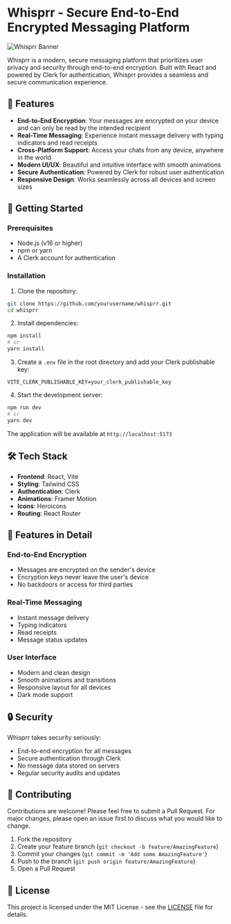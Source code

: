 # Whisprr - Secure End-to-End Encrypted Messaging Platform

![Whisprr Banner](public/banner.png)

Whisprr is a modern, secure messaging platform that prioritizes user privacy and security through end-to-end encryption. Built with React and powered by Clerk for authentication, Whisprr provides a seamless and secure communication experience.

## 🌟 Features

- **End-to-End Encryption**: Your messages are encrypted on your device and can only be read by the intended recipient
- **Real-Time Messaging**: Experience instant message delivery with typing indicators and read receipts
- **Cross-Platform Support**: Access your chats from any device, anywhere in the world
- **Modern UI/UX**: Beautiful and intuitive interface with smooth animations
- **Secure Authentication**: Powered by Clerk for robust user authentication
- **Responsive Design**: Works seamlessly across all devices and screen sizes

## 🚀 Getting Started

### Prerequisites

- Node.js (v16 or higher)
- npm or yarn
- A Clerk account for authentication

### Installation

1. Clone the repository:

```bash
git clone https://github.com/yourusername/whisprr.git
cd whisprr
```

2. Install dependencies:

```bash
npm install
# or
yarn install
```

3. Create a `.env` file in the root directory and add your Clerk publishable key:

```env
VITE_CLERK_PUBLISHABLE_KEY=your_clerk_publishable_key
```

4. Start the development server:

```bash
npm run dev
# or
yarn dev
```

The application will be available at `http://localhost:5173`

## 🛠️ Tech Stack

- **Frontend**: React, Vite
- **Styling**: Tailwind CSS
- **Authentication**: Clerk
- **Animations**: Framer Motion
- **Icons**: Heroicons
- **Routing**: React Router

## 📱 Features in Detail

### End-to-End Encryption

- Messages are encrypted on the sender's device
- Encryption keys never leave the user's device
- No backdoors or access for third parties

### Real-Time Messaging

- Instant message delivery
- Typing indicators
- Read receipts
- Message status updates

### User Interface

- Modern and clean design
- Smooth animations and transitions
- Responsive layout for all devices
- Dark mode support

## 🔒 Security

Whisprr takes security seriously:

- End-to-end encryption for all messages
- Secure authentication through Clerk
- No message data stored on servers
- Regular security audits and updates

## 🤝 Contributing

Contributions are welcome! Please feel free to submit a Pull Request. For major changes, please open an issue first to discuss what you would like to change.

1. Fork the repository
2. Create your feature branch (`git checkout -b feature/AmazingFeature`)
3. Commit your changes (`git commit -m 'Add some AmazingFeature'`)
4. Push to the branch (`git push origin feature/AmazingFeature`)
5. Open a Pull Request

## 📝 License

This project is licensed under the MIT License - see the [LICENSE](LICENSE) file for details.
